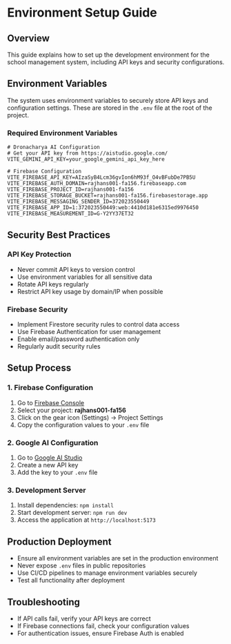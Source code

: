 # Environment Setup Guide

## Overview
This guide explains how to set up the development environment for the school management system, including API keys and security configurations.

## Environment Variables
The system uses environment variables to securely store API keys and configuration settings. These are stored in the `.env` file at the root of the project.

### Required Environment Variables

```env
# Dronacharya AI Configuration
# Get your API key from https://aistudio.google.com/
VITE_GEMINI_API_KEY=your_google_gemini_api_key_here

# Firebase Configuration
VITE_FIREBASE_API_KEY=AIzaSyB4Lcm36gvIon6hM93f_O4vBFubDe7PB5U
VITE_FIREBASE_AUTH_DOMAIN=rajhans001-fa156.firebaseapp.com
VITE_FIREBASE_PROJECT_ID=rajhans001-fa156
VITE_FIREBASE_STORAGE_BUCKET=rajhans001-fa156.firebasestorage.app
VITE_FIREBASE_MESSAGING_SENDER_ID=372023550449
VITE_FIREBASE_APP_ID=1:372023550449:web:4410d181e6315ed9976450
VITE_FIREBASE_MEASUREMENT_ID=G-Y2YY37ET32
```

## Security Best Practices

### API Key Protection
- Never commit API keys to version control
- Use environment variables for all sensitive data
- Rotate API keys regularly
- Restrict API key usage by domain/IP when possible

### Firebase Security
- Implement Firestore security rules to control data access
- Use Firebase Authentication for user management
- Enable email/password authentication only
- Regularly audit security rules

## Setup Process

### 1. Firebase Configuration
1. Go to [Firebase Console](https://console.firebase.google.com/)
2. Select your project: **rajhans001-fa156**
3. Click on the gear icon (Settings) → Project Settings
4. Copy the configuration values to your `.env` file

### 2. Google AI Configuration
1. Go to [Google AI Studio](https://aistudio.google.com/)
2. Create a new API key
3. Add the key to your `.env` file

### 3. Development Server
1. Install dependencies: `npm install`
2. Start development server: `npm run dev`
3. Access the application at `http://localhost:5173`

## Production Deployment
- Ensure all environment variables are set in the production environment
- Never expose `.env` files in public repositories
- Use CI/CD pipelines to manage environment variables securely
- Test all functionality after deployment

## Troubleshooting
- If API calls fail, verify your API keys are correct
- If Firebase connections fail, check your configuration values
- For authentication issues, ensure Firebase Auth is enabled